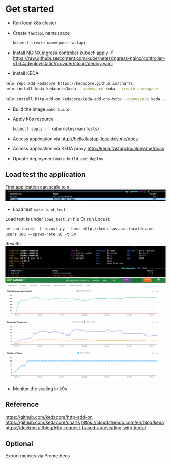 # Get started

- Run local k8s cluster
- Create `fastapi` namespace

  ```bash
  kubectl create namespace fastapi
  ```

- Install NGINX ingress controller
  kubectl apply -f <https://raw.githubusercontent.com/kubernetes/ingress-nginx/controller-v1.6.4/deploy/static/provider/cloud/deploy.yaml>

- Install KEDA

```bash
helm repo add kedacore https://kedacore.github.io/charts
helm install keda kedacore/keda --namespace keda --create-namespace

helm install http-add-on kedacore/keda-add-ons-http --namespace keda --create-namespace
```

- Build the image `make build`
- Apply k8s resource

  ```bash
  kubectl apply -f kubernetes/manifests/
  ```

- Access application via <http://hello.fastapi.localdev.me/docs>
- Access application via KEDA proxy  <http://keda.fastapi.localdev.me/docs>

- Update deployment `make build_and_deploy`

## Load test the application

First application can scale to `0`
![alt text](assets/scale_0.png)

- Load test `make load_test`


Load test is under `load_test.sh` file
Or run Locust:

```
uv run locust -f locust.py --host http://keda.fastapi.localdev.me --users 100 --spawn-rate 10 -t 5m
```
Results:
![alt text](assets/scale_results.png)
![alt text](assets/locust.png)

- Monitor the scaling in k9s

## Reference

<https://github.com/kedacore/http-add-on>
<https://github.com/kedacore/charts>
<https://cloud.theodo.com/en/blog/keda>
<https://devtron.ai/blog/http-request-based-autoscaling-with-keda/>

## Optional

Export metrics via Prometheus
